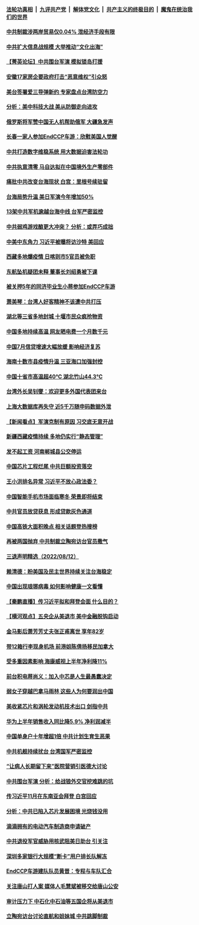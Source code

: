 ####  [法轮功真相](../../../../basic/blob/master/README.md?t=08141131) &nbsp;|&nbsp; [九评共产党](../../../../9ping.md/blob/master/README.md?t=08141131) &nbsp;|&nbsp; [解体党文化](../../../../jtdwh.md/blob/master/README.md?t=08141131)  &nbsp;|&nbsp; [共产主义的终极目的](../../../../gczydzjmd.md/blob/master/README.md?t=08141131) &nbsp;|&nbsp; [魔鬼在统治我们的世界](../../../../mgztzwmdsj.md/blob/master/README.md?t=08141131) 

#### [中共制裁涉两岸贸易仅0.04% 泄经济手段有限](../pages/nsc413/n13801207.md?t=08141131) 

#### [中共扩大信息战规模 大举推动“文化出海”](../pages/nsc413/n13802065.md?t=08141131) 

#### [【菁英论坛】中共围台军演 模拟锁岛打援](../pages/nsc413/n13802010.md?t=08141131) 

#### [安徽17家房企要政府打击“恶意维权”引众怒](../pages/nsc413/n13802030.md?t=08141131) 

#### [美台签署爱三导弹新约 专家盘点台湾防空力](../pages/nsc413/n13802032.md?t=08141131) 

#### [分析：美中科技大战 美从防御走向进攻](../pages/nsc413/n13802014.md?t=08141131) 

#### [俄罗斯将军赞中国无人机帮助俄军 大疆急发声](../pages/nsc413/n13802020.md?t=08141131) 

#### [长春一家人参加EndCCP车游：欣慰美国人觉醒](../pages/nsc413/n13801543.md?t=08141131) 

#### [中共打造数字维稳系统 用大数据迫害法轮功](../pages/nsc413/n13799087.md?t=08141131) 

#### [中共执意清零 马自达拟在中国境外生产零部件](../pages/nsc413/n13801960.md?t=08141131) 

#### [痛批中共改变台海现状 白宫：里根号续驻留](../pages/nsc413/n13801374.md?t=08141131) 

#### [台海局势升温 美日军演今年增加50%](../pages/nsc413/n13801967.md?t=08141131) 

#### [13架中共军机逾越台海中线 台军严密监控](../pages/nsc413/n13801930.md?t=08141131) 

#### [中共弱鸡游戏酿更大冲突？ 分析：或弄巧成拙](../pages/nsc413/n13801932.md?t=08141131) 

#### [中美中东角力 习近平被曝将访沙特 美回应](../pages/nsc413/n13801866.md?t=08141131) 

#### [西藏多地爆疫情 日喀则市5官员被免职](../pages/nsc413/n13801767.md?t=08141131) 

#### [东航坠机疑团未释 董事长刘绍勇被下课](../pages/nsc413/n13801768.md?t=08141131) 

#### [被关押5年的同济毕业生小蒋参加EndCCP车游](../pages/nsc413/n13801538.md?t=08141131) 

#### [萧美琴：台湾人好客精神不该遭中共打压](../pages/nsc413/n13801733.md?t=08141131) 

#### [湖北等三省多地封城 十堰市民众疯抢物资](../pages/nsc413/n13801734.md?t=08141131) 

#### [中国多地持续高温 网友晒电费一个月数千元](../pages/nsc413/n13801760.md?t=08141131) 

#### [中国7月信贷增速大幅放缓 影响经济复苏](../pages/nsc413/n13801724.md?t=08141131) 

#### [海南十数市县疫情升温 三亚海口加强封控](../pages/nsc413/n13801700.md?t=08141131) 

#### [中国十省市高温超40℃ 湖北竹山44.3℃](../pages/nsc413/n13801536.md?t=08141131) 

#### [台湾外长吴钊燮：欢迎更多外国代表团来台](../pages/nsc413/n13801684.md?t=08141131) 

#### [上海大数据库再失守 近5千万随申码数据外泄](../pages/nsc413/n13801692.md?t=08141131) 

#### [【新闻看点】军演克制有原因 习交底无意开战](../pages/nsc413/n13801419.md?t=08141131) 

#### [新疆西藏疫情持续 多地仍实行“静态管理”](../pages/nsc413/n13801663.md?t=08141131) 

#### [发不起工资 河南郸城县公交停运](../pages/nsc413/n13801528.md?t=08141131) 

#### [中国芯片工程烂尾 中共巨额投资落空](../pages/nsc413/n13801643.md?t=08141131) 

#### [王小洪排名异常 习近平不放心政法委？](../pages/nsc413/n13801445.md?t=08141131) 

#### [中国智能手机市场面临寒冬 荣景即将结束](../pages/nsc413/n13801545.md?t=08141131) 

#### [中共官员放贷获息 形成贷款灰色通道](../pages/nsc413/n13801619.md?t=08141131) 

#### [中国高铁大面积晚点 相关话题登热搜榜](../pages/nsc413/n13801439.md?t=08141131) 

#### [再被两国抛弃 中共制裁立陶宛访台官员撒气](../pages/nsc413/n13801476.md?t=08141131) 

#### [三退声明精选（2022/08/12）](../pages/nsc413/n13801498.md?t=08141131) 

#### [赖清德：盼美国及民主世界持续关注台海稳定](../pages/nsc413/n13801549.md?t=08141131) 

#### [中国出现琅琊病毒 如何影响健康一文看懂](../pages/nsc413/n13801414.md?t=08141131) 

#### [【秦鹏直播】传习近平拟和拜登会面 什么目的？](../pages/nsc413/n13801410.md?t=08141131) 

#### [【横河观点】五央企从美退市 美中金融脱钩启动](../pages/nsc413/n13801413.md?t=08141131) 

#### [金马影后萧芳芳丈夫张正甫离世 享年82岁](../pages/nsc413/n13801404.md?t=08141131) 

#### [带12箱行李现身机场 前港姐陈倩扬移民加拿大](../pages/nsc413/n13801357.md?t=08141131) 

#### [受多重因素影响 海康威视上半年净利降11%](../pages/nsc413/n13801401.md?t=08141131) 

#### [前台积电蒋尚义：加入中芯是人生最愚蠢决定](../pages/nsc413/n13801241.md?t=08141131) 

#### [弱女子穿越巴拿马雨林 这些人为何要润出中国](../pages/nsc413/n13801261.md?t=08141131) 

#### [美收紧芯片和涡轮发动机技术出口 剑指中共](../pages/nsc413/n13801362.md?t=08141131) 

#### [华为上半年销售收入同比降5.9% 净利润减半](../pages/nsc413/n13801088.md?t=08141131) 

#### [中国单身户十年增超1倍 中共计划生育生恶果](../pages/nsc413/n13801359.md?t=08141131) 

#### [中共机舰持续扰台 台湾国军严密监控](../pages/nsc413/n13801168.md?t=08141131) 

#### [“让病人长期留下来”医院营销引医德大讨论](../pages/nsc413/n13801100.md?t=08141131) 

#### [中共围台军演 分析：给战狼外交官挖难跳的坑](../pages/nsc413/n13801107.md?t=08141131) 

#### [传习近平11月在东南亚会拜登 白宫回应](../pages/nsc413/n13801224.md?t=08141131) 

#### [分析：中共已陷入芯片发展困境 光烧钱没用](../pages/nsc413/n13800612.md?t=08141131) 

#### [滴滴拥有的电动汽车制造商申请破产](../pages/nsc413/n13801170.md?t=08141131) 

#### [中共退役军官威胁用核武阻美日助台 引关注](../pages/nsc413/n13801131.md?t=08141131) 

#### [深圳多家银行大规模“断卡”用户排长队解冻](../pages/nsc413/n13801109.md?t=08141131) 

#### [EndCCP车游建队队员黄晋：专程与车队汇合](../pages/nsc413/n13800298.md?t=08141131) 

#### [关注唐山打人案 媒体人毛慧斌被移交给唐山公安](../pages/nsc413/n13801163.md?t=08141131) 

#### [审计压力下 中石化中石油等五国企将从美退市](../pages/nsc413/n13801151.md?t=08141131) 

#### [立陶宛访台讨论直航和姐妹城 中共跳脚制裁](../pages/nsc413/n13801195.md?t=08141131) 

